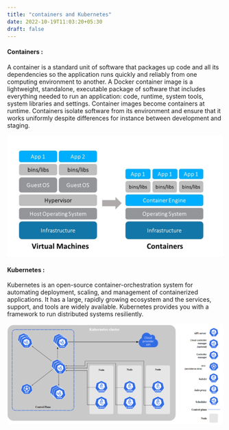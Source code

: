 ```yaml
---
title: "containers and Kubernetes"
date: 2022-10-19T11:03:20+05:30
draft: false
---
```


#### Containers :

A container is a standard unit of software that packages up code and all its dependencies so the application runs quickly and reliably from one computing environment to another. A Docker container image is a lightweight, standalone, executable package of software that includes everything needed to run an application: code, runtime, system tools, system libraries and settings.
Container images become containers at runtime. Containers isolate software from its environment and ensure that it works uniformly despite differences for instance between development and staging.

![App Screenshot](images/container.png)

#### Kubernetes :

Kubernetes is an open-source container-orchestration system for automating deployment, scaling, and management of containerized applications. It has a large, rapidly growing ecosystem and the services, support, and tools are widely available. Kubernetes provides you with a framework to run distributed systems resiliently.

![App Screenshot](images/kubernetes.png)
